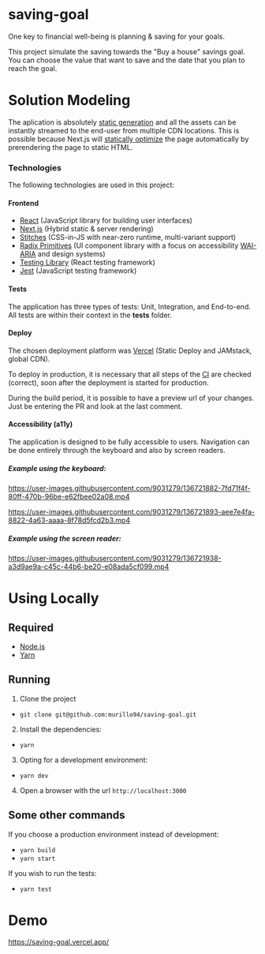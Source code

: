 # saving-goal

One key to financial well-being is planning & saving for your goals. 

This project simulate the saving towards the "Buy a house" savings goal. You can choose the value that want to save and the date that you plan to reach the goal.

# Solution Modeling

The aplication is absolutely [static generation](https://nextjs.org/docs/advanced-features/static-html-export) and all the assets can be instantly streamed to the end-user from multiple CDN locations. This is possible because Next.js will [statically optimize](https://nextjs.org/docs/advanced-features/automatic-static-optimization) the page automatically by prerendering the page to static HTML.

### Technologies

The following technologies are used in this project:

#### Frontend

- [React](https://reactjs.org/) (JavaScript library for building user interfaces)
- [Next.js](https://nextjs.org/) (Hybrid static & server rendering)
- [Stitches](https://stitches.dev/) (CSS-in-JS with near-zero runtime, multi-variant support)
- [Radix Primitives](https://www.radix-ui.com/docs/primitives/overview/introduction) (UI component library with a focus on accessibility [WAI-ARIA](https://www.w3.org/TR/wai-aria-practices/#aria_ex) and design systems)
- [Testing Library](https://testing-library.com/docs/react-testing-library/intro) (React testing framework)
- [Jest](https://jestjs.io/) (JavaScript testing framework)

#### Tests

The application has three types of tests: Unit, Integration, and End-to-end. All tests are within their context in the __tests__ folder.

#### Deploy

The chosen deployment platform was [Vercel](https://vercel.com/) (Static Deploy and JAMstack, global CDN).

To deploy in production, it is necessary that all steps of the [CI](https://github.com/murillo94/saving-goal/blob/main/.github/workflows/deploy.yml) are checked (correct), soon after the deployment is started for production.

During the build period, it is possible to have a preview url of your changes. Just be entering the PR and look at the last comment.

#### Accessibility (a11y)

The application is designed to be fully accessible to users. Navigation can be done entirely through the keyboard and also by screen readers.

##### Example using the keyboard:

https://user-images.githubusercontent.com/9031279/136721882-7fd71f4f-80ff-470b-96be-e62fbee02a08.mp4

https://user-images.githubusercontent.com/9031279/136721893-aee7e4fa-8822-4a63-aaaa-8f78d5fcd2b3.mp4

##### Example using the screen reader:

https://user-images.githubusercontent.com/9031279/136721938-a3d9ae9a-c45c-44b6-be20-e08ada5cf099.mp4

# Using Locally

## Required

- [Node.js](https://nodejs.org/)
- [Yarn](https://yarnpkg.com/)

## Running

1. Clone the project

- `git clone git@github.com:murillo94/saving-goal.git`

2. Install the dependencies:

- `yarn`

3. Opting for a development environment:

- `yarn dev`

4. Open a browser with the url `http://localhost:3000`

## Some other commands

If you choose a production environment instead of development:

- `yarn build`
- `yarn start`

If you wish to run the tests:

- `yarn test`

# Demo

https://saving-goal.vercel.app/

